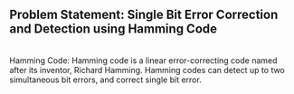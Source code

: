 ## Problem Statement: Single Bit Error Correction and Detection using Hamming Code 

<br/> 
Hamming Code: Hamming code is a linear error-correcting code named after its inventor, Richard Hamming. Hamming codes can detect up to two simultaneous bit errors, and correct single bit error.

